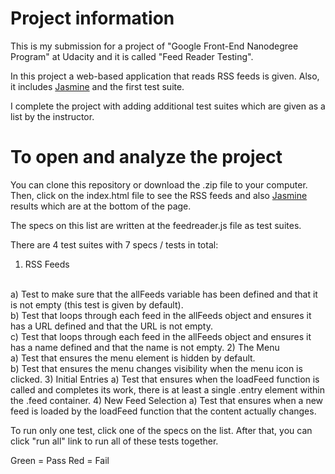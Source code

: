 # Project information

This is my submission for a project of "Google Front-End Nanodegree Program" at Udacity and it is called "Feed Reader Testing".

In this project a web-based application that reads RSS feeds is given. Also, it includes [Jasmine](http://jasmine.github.io/) and the first test suite.

I complete the project with adding additional test suites which are given as a list by the instructor.


# To open and analyze the project

You can clone this repository or download the .zip file to your computer. Then, click on the index.html file to see the RSS feeds and also [Jasmine](http://jasmine.github.io/) results which are at the bottom of the page.

The specs on this list are written at the feedreader.js file as test suites.

There are 4 test suites with 7 specs / tests in total:
1) RSS Feeds
  <br>
  a) Test to make sure that the allFeeds variable has been defined and that it is not empty (this test is given by default).
  <br>
  b) Test that loops through each feed in the allFeeds object and ensures it has a URL defined and that the URL is not empty.
  <br>
  c) Test that loops through each feed in the allFeeds object and ensures it has a name defined and that the name is not empty.
2) The Menu
  <br>
  a) Test that ensures the menu element is hidden by default.
  <br>
  b) Test that ensures the menu changes visibility when the menu icon is clicked.
3) Initial Entries
  a) Test that ensures when the loadFeed function is called and completes its work, there is at least a single .entry element within the .feed container.
4) New Feed Selection
  a) Test that ensures when a new feed is loaded by the loadFeed function that the content actually changes.

To run only one test, click one of the specs on the list. After that, you can click "run all" link to run all of these tests together.

Green = Pass
Red = Fail
